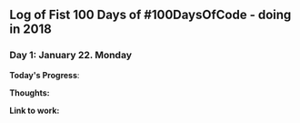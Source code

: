 
## Log of Fist 100 Days of #100DaysOfCode - doing in 2018

### Day 1: January 22. Monday

**Today's Progress**: 

**Thoughts:** 

**Link to work:** []()
